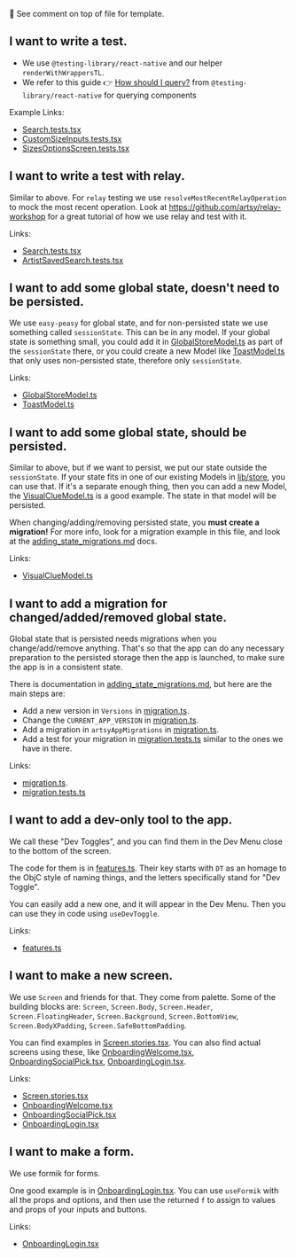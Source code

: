<!-- Template

## What I am trying to do.

Short comment on how we do things and any preferences.

Links:
- [link 1](path/to/file1)
- [link 2](path/to/file2)

-->

👀 See comment on top of file for template.

## I want to write a test.

- We use `@testing-library/react-native` and our helper `renderWithWrappersTL`.
- We refer to this guide 👉 [How should I query?](https://callstack.github.io/react-native-testing-library/docs/how-should-i-query/) from `@testing-library/react-native` for querying components

Example Links:
- [Search.tests.tsx](src/app/Scenes/Search/Search.tests.tsx)
- [CustomSizeInputs.tests.tsx](src/app/Components/ArtworkFilter/Filters/CustomSizeInputs.tests.tsx)
- [SizesOptionsScreen.tests.tsx](src/app/Components/ArtworkFilter/Filters/SizesOptionsScreen.tests.tsx)

## I want to write a test with relay.

Similar to above. For `relay` testing we use `resolveMostRecentRelayOperation` to mock the most recent operation.
Look at https://github.com/artsy/relay-workshop for a great tutorial of how we use relay and test with it.

Links:

- [Search.tests.tsx](src/app/Scenes/Search/Search.tests.tsx)
- [ArtistSavedSearch.tests.tsx](src/app/Scenes/Artist/ArtistSavedSearch.tests.tsx)

## I want to add some global state, doesn't need to be persisted.

We use `easy-peasy` for global state, and for non-persisted state we use something called `sessionState`. This can be in any model. If your global state is something small, you could add it in [GlobalStoreModel.ts](src/app/store/GlobalStoreModel.ts) as part of the `sessionState` there, or you could create a new Model like [ToastModel.ts](src/app/store/ToastModel.ts) that only uses non-persisted state, therefore only `sessionState`.

Links:

- [GlobalStoreModel.ts](src/app/store/GlobalStoreModel.ts#L32)
- [ToastModel.ts](src/app/store/ToastModel.ts#L16)

## I want to add some global state, should be persisted.

Similar to above, but if we want to persist, we put our state outside the `sessionState`. If your state fits in one of our existing Models in [lib/store](src/app/store), you can use that. If it's a separate enough thing, then you can add a new Model, the [VisualClueModel.ts](src/app/store/VisualClueModel.ts) is a good example. The state in that model will be persisted.

When changing/adding/removing persisted state, you **must create a migration!** For more info, look for a migration example in this file, and look at the [adding_state_migrations.md](docs/adding_state_migrations.md) docs.

Links:

- [VisualClueModel.ts](src/app/store/VisualClueModel.ts)

## I want to add a migration for changed/added/removed global state.

Global state that is persisted needs migrations when you change/add/remove anything. That's so that the app can do any necessary preparation to the persisted storage then the app is launched, to make sure the app is in a consistent state.

There is documentation in [adding_state_migrations.md](docs/adding_state_migrations.md), but here are the main steps are:

- Add a new version in `Versions` in [migration.ts](src/app/store/migration.ts).
- Change the `CURRENT_APP_VERSION` in [migration.ts](src/app/store/migration.ts).
- Add a migration in `artsyAppMigrations` in [migration.ts](src/app/store/migration.ts).
- Add a test for your migration in [migration.tests.ts](src/app/store/migration.tests.ts) similar to the ones we have in there.

Links:

- [migration.ts](src/app/store/migration.ts).
- [migration.tests.ts](src/app/store/migration.tests.ts)

## I want to add a dev-only tool to the app.

We call these "Dev Toggles", and you can find them in the Dev Menu close to the bottom of the screen.

The code for them is in [features.ts](src/app/store/config/features.ts). Their key starts with `DT` as an homage to the ObjC style of naming things, and the letters specifically stand for "Dev Toggle".

You can easily add a new one, and it will appear in the Dev Menu. Then you can use they in code using `useDevToggle`.

Links:

- [features.ts](src/app/store/config/features.ts)

## I want to make a new screen.

We use `Screen` and friends for that. They come from palette. Some of the building blocks are: `Screen`, `Screen.Body`, `Screen.Header`, `Screen.FloatingHeader`, `Screen.Background`, `Screen.BottomView`, `Screen.BodyXPadding`, `Screen.SafeBottomPadding`.

You can find examples in [Screen.stories.tsx](src/palette/organisms/screenStructure/Screen.stories.tsx). You can also find actual screens using these, like [OnboardingWelcome.tsx](src/app/Scenes/Onboarding/OnboardingWelcome.tsx), [OnboardingSocialPick.tsx](src/app/Scenes/Onboarding/OnboardingSocialPick.tsx), [OnboardingLogin.tsx](src/app/Scenes/Onboarding/OnboardingLogin.tsx).

Links:

- [Screen.stories.tsx](src/palette/organisms/screenStructure/Screen.stories.tsx)
- [OnboardingWelcome.tsx](src/app/Scenes/Onboarding/OnboardingWelcome.tsx)
- [OnboardingSocialPick.tsx](src/app/Scenes/Onboarding/OnboardingSocialPick.tsx)
- [OnboardingLogin.tsx](src/app/Scenes/Onboarding/OnboardingLogin.tsx)

## I want to make a form.

We use formik for forms.

One good example is in [OnboardingLogin.tsx](src/app/Scenes/Onboarding/OnboardingLogin.tsx). You can use `useFormik` with all the props and options, and then use the returned `f` to assign to values and props of your inputs and buttons.

Links:

- [OnboardingLogin.tsx](src/app/Scenes/Onboarding/OnboardingLogin.tsx)
